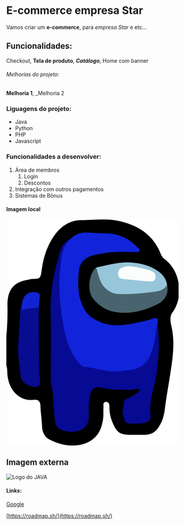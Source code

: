 # E-commerce empresa Star

Vamos criar um **e-commerce**, para *empresa Star* e etc...

## Funcionalidades:

Checkout, **Tela de produto**, **_Catálogo_**, Home com banner

###### Melhorias do projeto:

__Melhoria 1__, _Melhoria 2

### Liguagens do projeto:

* Java
* Python
* PHP
* Javascript

### Funcionalidades a desenvolver:

1. Área de membros
    1. Login
    2. Descontos
2. Integração com outros pagamentos
3. Sistemas de Bônus  

#### Imagem local 

![Logo do Python](img/bluee.png)

## Imagem externa

![Logo do JAVA](https://logospng.org/download/java/logo-java-512.png)

#### Links:

[Google](https://www.google.com/)

[https://roadmap.sh/](https://roadmap.sh/)